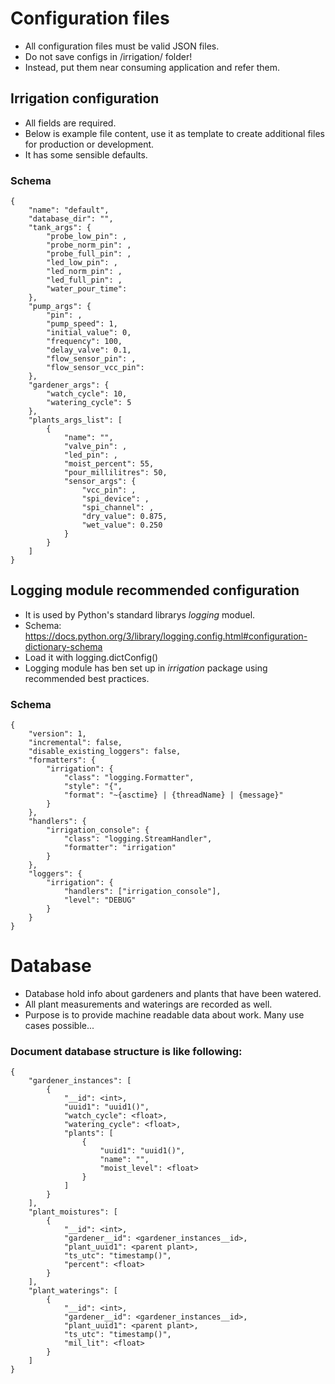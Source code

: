 # Configuration files
* All configuration files must be valid JSON files.
* Do not save configs in /irrigation/ folder!
* Instead, put them near consuming application and refer them.
## Irrigation configuration
* All fields are required.
* Below is example file content, use it as template to create additional files for production or development.
* It has some sensible defaults.
### Schema
```
{
    "name": "default",
    "database_dir": "",
    "tank_args": {
        "probe_low_pin": ,
        "probe_norm_pin": ,
        "probe_full_pin": ,
        "led_low_pin": ,
        "led_norm_pin": ,
        "led_full_pin": ,
        "water_pour_time":
    },
    "pump_args": {
        "pin": ,
        "pump_speed": 1,
        "initial_value": 0,
        "frequency": 100,
        "delay_valve": 0.1,
        "flow_sensor_pin": ,
        "flow_sensor_vcc_pin":
    },
    "gardener_args": {
        "watch_cycle": 10,
        "watering_cycle": 5
    },
    "plants_args_list": [
        {
            "name": "",
            "valve_pin": ,
            "led_pin": ,
            "moist_percent": 55,
            "pour_millilitres": 50,
            "sensor_args": {
                "vcc_pin": ,
                "spi_device": ,
                "spi_channel": ,
                "dry_value": 0.875,
                "wet_value": 0.250
            }
        }
    ]
}
```

## Logging module recommended configuration
* It is used by Python's standard librarys _logging_ moduel.
* Schema: https://docs.python.org/3/library/logging.config.html#configuration-dictionary-schema
* Load it with logging.dictConfig()
* Logging module has ben set up in _irrigation_ package using recommended best practices.
### Schema
```
{
    "version": 1,
    "incremental": false,
    "disable_existing_loggers": false,
    "formatters": {
        "irrigation": {
            "class": "logging.Formatter",
            "style": "{",
            "format": "~{asctime} | {threadName} | {message}"
        }
    },
    "handlers": {
        "irrigation_console": {
            "class": "logging.StreamHandler",
            "formatter": "irrigation"
        }
    },
    "loggers": {
        "irrigation": {
            "handlers": ["irrigation_console"],
            "level": "DEBUG"
        }
    }
}
```
# Database

* Database hold info about gardeners and plants that have been watered.
* All plant measurements and waterings are recorded as well.
* Purpose is to provide machine readable data about work. Many use cases possible...

### Document database structure is like following:
```
{
    "gardener_instances": [
        {
            "__id": <int>,
            "uuid1": "uuid1()",
            "watch_cycle": <float>,
            "watering_cycle": <float>,
            "plants": [
                {
                    "uuid1": "uuid1()",
                    "name": "",
                    "moist_level": <float>
                }
            ]
        }
    ],
    "plant_moistures": [
        {
            "__id": <int>,
            "gardener__id": <gardener_instances__id>,
            "plant_uuid1": <parent plant>,
            "ts_utc": "timestamp()",
            "percent": <float>
        }
    ],
    "plant_waterings": [
        {
            "__id": <int>,
            "gardener__id": <gardener_instances__id>,
            "plant_uuid1": <parent plant>,
            "ts_utc": "timestamp()",
            "mil_lit": <float>
        }
    ]
}
```
